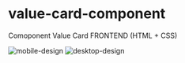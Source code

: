 # value-card-component

Comoponent Value Card FRONTEND (HTML + CSS)

![mobile-design](https://user-images.githubusercontent.com/14801079/195980143-acb240fb-c60a-46b9-b858-e17762fdc09b.jpg)
![desktop-design](https://user-images.githubusercontent.com/14801079/195980145-92d129b0-904a-401a-9759-c48e25e698af.jpg)
